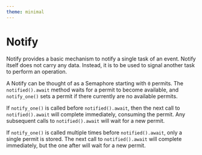 ```yaml
---
theme: minimal
---
```


# Notify

Notify provides a basic mechanism to notify a single task of an event. Notify itself does not carry any data. Instead, it is to be used to signal another task to perform an operation.

A Notify can be thought of as a Semaphore starting with `0` permits. The `notified().await` method waits for a permit to become available, and `notify_one()` sets a permit if there currently are no available permits.

If `notify_one()` is called before `notified().await`, then the next call to `notified().await` will complete immediately, consuming the permit. Any subsequent calls to `notified().await` will wait for a new permit.

If `notify_one()` is called multiple times before `notified().await`, only a single permit is stored. The next call to `notified().await` will complete immediately, but the one after will wait for a new permit.